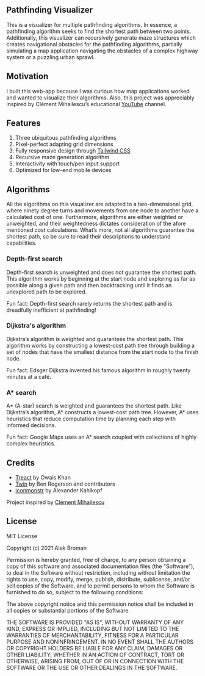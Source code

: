 ## Pathfinding Visualizer

This is a visualizer for multiple pathfinding algorithms. In essence, a pathfinding algorithm seeks to find the shortest path between two points. Additionally, this visualizer can recursively generate maze structures which creates navigational obstacles for the pathfinding algorithms, partially simulating a map application navigating the obstacles of a complex highway system or a puzzling urban sprawl.

## Motivation

I built this web-app because I was curious how map applications worked and wanted to visualize their algorithms. Also, this project was appreciably inspired by Clément Mihailescu’s educational [YouTube](https://www.youtube.com/channel/UCaO6VoaYJv4kS-TQO_M-N_g) channel.

## Features

1.	Three ubiquitous pathfinding algorithms
2.	Pixel-perfect adapting grid dimensions
3.	Fully responsive design through [Tailwind CSS](https://github.com/tailwindlabs/tailwindcss)
4.	Recursive maze generation algorithm
5.	Interactivity with touch/pen input support
6.	Optimized for low-end mobile devices

## Algorithms

All the algorithms on this visualizer are adapted to a two-dimensional grid, where ninety degree turns and movements from one node to another have a calculated cost of one. Furthermore, algorithms are either weighted or unweighted, and their weightedness dictates consideration of the afore mentioned cost calculations. What’s more, not all algorithms guarantee the shortest path, so be sure to read their descriptions to understand capabilities.

### Depth-first search

Depth-first search is unweighted and does not guarantee the shortest path. This algorithm works by beginning at the start node and exploring as far as possible along a given path and then backtracking until it finds an unexplored path to be explored.

Fun fact: Depth-first search rarely returns the shortest path and is dreadfully inefficient at pathfinding!

### Dijkstra's algorithm

Dijkstra’s algorithm is weighted and guarantees the shortest path. This algorithm works by constructing a lowest-cost path tree through building a set of nodes that have the smallest distance from the start node to the finish node.

Fun fact: Edsger Dijkstra invented his famous algorithm in roughly twenty minutes at a café.

### A* search

A* (A-star) search is weighted and guarantees the shortest path. Like Dijkstra’s algorithm, A* constructs a lowest-cost path tree. However, A* uses heuristics that reduce computation time by planning each step with informed decisions.

Fun fact: Google Maps uses an A* search coupled with collections of highly complex heuristics.

## Credits

* [Treact](https://treact.owaiskhan.me) by Owais Khan
* [Twin](https://github.com/ben-rogerson/twin.macro) by Ben Rogerson and contributors
* [iconmonstr](https://iconmonstr.com) by Alexander Kahlkopf

Project inspired by [Clément Mihailescu](https://github.com/clementmihailescu)

## License

MIT License

Copyright (c) 2021 Alek Broman

Permission is hereby granted, free of charge, to any person obtaining a copy of this software and associated documentation files (the "Software"), to deal in the Software without restriction, including without limitation the rights to use, copy, modify, merge, publish, distribute, sublicense, and/or sell copies of the Software, and to permit persons to whom the Software is furnished to do so, subject to the following conditions:

The above copyright notice and this permission notice shall be included in all copies or substantial portions of the Software.

THE SOFTWARE IS PROVIDED "AS IS", WITHOUT WARRANTY OF ANY KIND, EXPRESS OR IMPLIED, INCLUDING BUT NOT LIMITED TO THE WARRANTIES OF MERCHANTABILITY, FITNESS FOR A PARTICULAR PURPOSE AND NONINFRINGEMENT. IN NO EVENT SHALL THE AUTHORS OR COPYRIGHT HOLDERS BE LIABLE FOR ANY CLAIM, DAMAGES OR OTHER LIABILITY, WHETHER IN AN ACTION OF CONTRACT, TORT OR OTHERWISE, ARISING FROM, OUT OF OR IN CONNECTION WITH THE SOFTWARE OR THE USE OR OTHER DEALINGS IN THE SOFTWARE.
